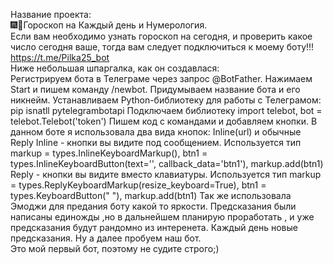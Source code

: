 Название проекта:                                                                                                                                         
🎆🎲Гороскоп на Каждый день и Нумерология.                                                                      
Если вам необходимо узнать гороскоп на сегодня, и проверить какое число сегодня ваше, тогда вам следует подключиться к моему боту!!! https://t.me/Pilka25_bot                                                                            
Ниже небольшая шпаргалка, как он создавлася:                                                               
Регистрируем бота в Телеграме через запрос @BotFather. 
Нажимаем Start и пишем команду /newbot. Придумываем название бота и его никнейм.
Устанавливаем Python-библиотеку для работы с Телеграмом: pip isnatll pytelegrambotapi
Подключаем библиотеку import telebot, bot = telebot.Telebot('token')
Пишем код с командами и добавляем кнопки.
В данном боте я использовала два вида кнопок: Inline(url) и обычные Reply
Inline - кнопки вы видите под сообщением. Используется тип  markup = types.InlineKeyboardMarkup(),  btn1 = types.InlineKeyboardButton(text='', callback_data='btn1'), markup.add(btn1)
Reply - кнопки вы видите вместо клавиатуры. Используется тип markup = types.ReplyKeyboardMarkup(resize_keyboard=True), btn1 = types.KeyboardButton(" "), markup.add(btn1)
Так же использовала Эмоджи для предания боту какой то яркости. 
Предсказания были написаны единожды ,но  в дальнейшем планирую проработать , и уже предсказания будут рандомно из интеренета. Каждый день новые предсказания. 
Ну а далее пробуем наш бот.                                                                                                      
Это мой первый бот, поэтому не судите строго;)
